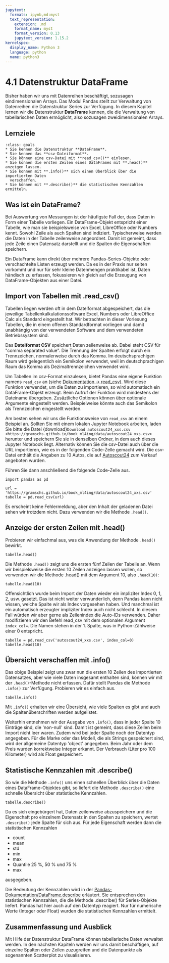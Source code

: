 ```yaml
---
jupytext:
  formats: ipynb,md:myst
  text_representation:
    extension: .md
    format_name: myst
    format_version: 0.13
    jupytext_version: 1.15.2
kernelspec:
  display_name: Python 3
  language: python
  name: python3
---
```


# 4.1 Datenstruktur DataFrame

Bisher haben wir uns mit Datenreihen beschäftigt, sozusagen eindimensionalen
Arrays. Das Modul Pandas stellt zur Verwaltung von Datenreihen die Datenstruktur
Series zur Verfügung. In diesem Kapitel lernen wir die Datenstruktur
**DataFrame** kennen, die die Verwaltung von tabellarischen Daten ermöglicht,
also sozusagen zweidimensionalen Arrays.

## Lernziele

```{admonition} Lernziele
:class: goals
* Sie kennen die Datenstruktur **DataFrame**.
* Sie kennen das **csv-Dateiformat**.
* Sie können eine csv-Datei mit **read_csv()** einlesen.
* Sie können die ersten Zeilen eines DataFrames mit **.head()** anzeigen lassen.
* Sie konnen mit **.info()** sich einen Überblick über die importierten Daten
  verschaffen.
* Sie können mit **.describe()** die statistischen Kennzahlen ermitteln.
```

## Was ist ein DataFrame?

Bei Auswertung von Messungen ist der häufigste Fall der, dass Daten in Form
einer Tabelle vorliegen. Ein DataFrame-Objekt entspricht einer Tabelle, wie man
sie beispielsweise von Excel, LibreOffice oder Numbers kennt. Sowohl Zeile als
auch Spalten sind indiziert. Typischerweise werden die Daten in der Tabelle
zeilenweise angeordnet. Damit ist gemeint, dass jede Zeile einen Datensatz
darstellt und die Spalten die Eigenschaften speichern.

Ein DataFrame kann direkt über mehrere Pandas-Series-Objekte oder verschachtelte
Listen erzeugt werden. Da es in der Praxis nur selten vorkommt und nur für sehr
kleine Datenmengen praktikabel ist, Daten händisch zu erfassen, fokussieren wir
gleich auf die Erzeugung von DataFrame-Objekten aus einer Datei.

## Import von Tabellen mit .read_csv()

Tabellen liegen werden oft in dem Dateiformat abgespeichert, das die jeweilige
Tabellenkalkulationssoftware Excel, Numbers oder LibreOffice Calc als Standard
eingestellt hat. Wir betrachten in dieser Vorlesung Tabellen, die in einem
offenen Standardformat vorliegen und damit unabhängig von der verwendeten
Software und dem verwendeten Betriebssystem sind.

Das **Dateiformat CSV** speichert Daten zeilenweise ab. Dabei steht CSV für
"comma separated value". Die Trennung der Spalten erfolgt durch ein
Trennzeichen, normalerweise durch das Komma. Im deutschsprachigen Raum wird
gelegentlich ein Semikolon verwendet, weil im deutschprachigen Raum das Komma
als Dezimaltrennzeichen verwendet wird.

Um Tabellen im csv-Format einzulesen, bietet Pandas eine eigene Funktion namens
`read_csv` an (siehe [Dokumentation →
read_csv](https://pandas.pydata.org/docs/reference/api/pandas.read_csv.html)).
Wird diese Funktion verwendet, um die Daten zu importieren, so wird automatisch
ein DataFrame-Objekt erzeugt. Beim Aufruf der Funktion wird mindestens der
Dateiname übergeben. Zusäztliche Optionen können über optionale Argumente
eingestellt werden. Beispielweise könnte auch das Semikolon als Trennzeichen
eingestellt werden.

Am besten sehen wir uns die Funktionsweise von `read_csv` an einem Beispiel an.
Sollten Sie mit einem lokalen Jupyter Notebook arbeiten, laden Sie bitte die
Datei {download}`Download autoscout24_xxs.csv
<https://gramschs.github.io/book_ml4ing/data/autoscout24_xxs.csv>` herunter und
speichern Sie sie in denselben Ordner, in dem auch dieses Jupyter Notebook
liegt. Alternativ können Sie die csv-Datei auch über die URL importieren, wie es
in der folgenden Code-Zelle gemacht wird. Die csv-Datei enthält die Angaben zu
10 Autos, die auf [Autoscout24](https://www.autoscout24.de) zum Verkauf
angeboten wurden.

Führen Sie dann anschließend die folgende Code-Zelle aus.

```{code-cell}
import pandas as pd

url = 'https://gramschs.github.io/book_ml4ing/data/autoscout24_xxs.csv'
tabelle = pd.read_csv(url)
```

Es erscheint keine Fehlermeldung, aber den Inhalt der geladenen Datei sehen wir
trotzdem nicht. Dazu verwenden wir die Methode `.head()`.

## Anzeige der ersten Zeilen mit .head()

Probieren wir einfachmal aus, was die Anwendung der Methode `.head()` bewirkt.

```{code-cell}
tabelle.head()
```

Die Methode `.head()` zeigt uns die ersten fünf Zeilen der Tabelle an. Wenn wir
beispielsweise die ersten 10 Zeilen anzeigen lassen wollen, so verwenden wir die
Methode .head() mit dem Argument 10, also `.head(10)`:

```{code-cell}
tabelle.head(10)
```

Offensichtlich wurde beim Import der Daten wieder ein impliziter Index 0, 1, 2,
usw. gesetzt. Das ist nicht weiter verwunderlich, denn Pandas kann nicht wissen,
welche Spalte wir als Index vorgesehen haben. Und manchmal ist ein automatisch
erzeugter impliziter Index auch nicht schlecht. In diesem Fall würden wir aber
gerne als Zeilenindex die Auto-IDs verwenden. Daher modifizieren wir den Befehl
read_csv mit dem optionalen Argument `index_col=`. Die Namen stehen in der 1.
Spalte, was in Python-Zählweise einer 0 entspricht.

```{code-cell}
tabelle = pd.read_csv('autoscout24_xxs.csv', index_col=0)
tabelle.head(10)
```

## Übersicht verschaffen mit .info()

Das obige Beispiel zeigt uns zwar nun die ersten 10 Zeilen des importierten
Datensatzes, aber wie viele Daten insgesamt enthalten sind, können wir mit der
`.head()`-Methode nicht erfassen. Dafür stellt Pandas die Methode `.info()` zur
Verfügung. Probieren wir es einfach aus.

```{code-cell}
tabelle.info()
```

Mit `.info()` erhalten wir eine Übersicht, wie viele Spalten es gibt und auch
die Spaltenüberschriften werden aufgelistet.

Weiterhin entnehmen wir der Ausgabe von `.info()`, dass in jeder Spalte 10
Einträge sind, die 'non-null' sind. Damit ist gemeint, dass diese Zellen beim
Import nicht leer waren. Zudem wird bei jeder Spalte noch der Datentyp
angegeben. Für die Marke oder das Modell, die als Strings gespeichert sind, wird
der allgemeine Datentyp 'object' angegeben. Beim Jahr oder dem Preis wurden
korrektweise Integer erkannt. Der Verbrauch (Liter pro 100 Kilometer) wird als
Float gespeichert.

## Statistische Kennzahlen mit .describe()

So wie die Methode `.info()` uns einen schnellen Überblick über die Daten eines
DataFrame-Objektes gibt, so liefert die Methode `.describe()` eine schnelle
Übersicht über statistische Kennzahlen.

```{code-cell}
tabelle.describe()
```

Da es sich eingebürgert hat, Daten zeilenweise abzuspeichern und die Eigenschaft
pro einzelnem Datensatz in den Spalten zu speichern, wertet `.describe()` jede
Spalte für sich aus. Für jede Eigenschaft werden dann die statistischen
Kennzahlen

* count
* mean
* std
* min
* max
* Quantile 25 %, 50 % und 75 %
* max

ausgegeben.

Die Bedeutung der Kennzahlen wird in der
[Pandas-Dokumentation/DataFrame.describe](https://pandas.pydata.org/docs/reference/api/pandas.DataFrame.describe.html)
erläutert. Sie entsprechen den statistischen Kennzahlen, die die Methode
.describe() für Series-Objekte liefert. Pandas hat hier auch auf den Datentyp
reagiert. Nur für numerische Werte (Integer oder Float) wurden die statistischen
Kennzahlen ermittelt.

## Zusammenfassung und Ausblick

Mit Hilfe der Datenstruktur DataFrame können tabellarische Daten verwaltet
werden. In den nächsten Kapiteln werden wir uns damit beschäftigen, auf einzelne
Spalten oder Zeilen zuzugreifen und die Datenpunkte als sogenannten Scatterplot
zu visualisieren.
